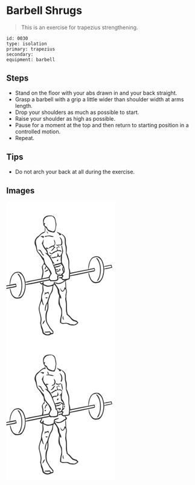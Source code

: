 # Barbell Shrugs
> This is an exercise for trapezius strengthening.

``` 
id: 0030 
type: isolation 
primary: trapezius 
secondary:  
equipment: barbell 
``` 

## Steps

 - Stand on the floor with your abs drawn in and your back straight.
 - Grasp a barbell with a grip a little wider than shoulder width at arms length.
 - Drop your shoulders as much as possible to start.
 - Raise your shoulder as high as possible.
 - Pause for a moment at the top and then return to starting position in a controlled motion.
 - Repeat.

## Tips

 - Do not arch your back at all during the exercise.

## Images

<svg width="288" height="275pt" viewBox="0 0 216 275" xmlns="http://www.w3.org/2000/svg">
  <g fill="#FFF">
    <path d="M0 0h216v275H0V172.3c6.78-1.27 13.64-2.24 20.29-4.13-.21-2.11-.59-4.21-1.37-6.19-3.94.87-7.9 1.6-11.87 2.29 1.69-7.11 1.92-15.27 7.44-20.73 2.53-2.94 6.57-3.05 10.11-3.67 2.82 2.01 5.98 3.86 7.67 7.02 6.2 11.11 6.13 25.3.22 36.51-1.85 3.47-5.18 6.41-9.37 5.95-5.37 1.2-9.99-2.89-12.01-7.51-1.92-3.39-1.7-7.63-4.09-10.77.34 6.88 2.64 14.41 8.3 18.77 3.52 2.9 8.32 1.59 12.39 1.02 4.09-1.96 6.21-6.31 7.91-10.28 2.2-5.02 2.73-10.57 2.62-16 16.08-2.15 31.84-6.27 47.8-9.15.49.51 1.48 1.55 1.97 2.06 4.52-.91 9.58.83 13.7-1.81 2.73-2.06 1.61-5.51 1.28-8.35 2.62-.48 5.24-1.07 7.91-1.13.91 3.78-4.25 2.42-6.1 3.84-.93 2.64 2.29.89 3.72 1.08 1.98 2.81 4.6 5.58 8.52 4-1.89 1.16-3.77 2.34-5.6 3.58-2.75.92-5.46 2.51-8.45 2.14-2.8-.36-5.47-1.35-8.19-2.05-.32 1.31-.65 2.63-.99 3.95-3.47 2.26-7.67 3.53-11.82 3.2-2.8-.51-5.32-1.91-7.92-2.99-.03-1.64-.07-3.28-.13-4.92-1.49.91-2.44 2.37-3.34 3.82-1.15-1.34-2.46-2.58-4.42-2.01 1.67 1.55 3.26 5.85 5.9 3.26-.68 3.59-.35 7.24-.1 10.85.42 3.5-1.42 6.64-2.06 9.98-.89 3.68-.65 7.51-1.36 11.21-1.6 5.21-3.88 10.32-4.2 15.82.14 7.2 3.77 13.85 3.74 21.08.02 2.76-.26 5.53-.96 8.21 1.7 3.72.91 8.02 2.88 11.64 1.34 2.46 1 5.42 2.14 7.92 3.85 4.87 11.83 6.23 16.82 2.43 1.42-.47 3.54-.08 4.33-1.65.58-1.23.15-2.65.22-3.95-2.35-3.66-5.94-6.36-7.86-10.3-1.91-3.81-4.95-7.18-5.33-11.6-.73-6.49-.55-13.35 2.02-19.45 2.4-5.5.64-11.54 1.21-17.29.59-4.14 2.43-7.95 3.51-11.97.85-3.7 4.13-6.26 4.93-9.98 1.5-4.16.29-8.98 2.95-12.72 3.75 4.03 7.35 9 7.37 14.75.04 2.89 1.87 5.26 2.73 7.91-.62 5.29-1.81 10.6-1.33 15.95 1.33 4.51 4.76 8.22 5.26 13 1.82 8.27-3.15 16.04-2.13 24.34 1.61.92 3.17 2.15 5.07 2.38 2.73.19 5.42-.75 8.14-.42 3.34.99 6.26 3.33 9.89 3.21 4.8 1.07 10.7-.78 13.1-5.3-1.6-1.7-2.86-4.24-5.48-4.38-7.1-.86-9.8-8.46-15.36-11.95-2.93-7.94-1.04-16.59-2.18-24.8-1.28-6.11-1.36-12.56.11-18.64.83-3.22-1.47-6.15-1.36-9.35.15-4.58-.13-9.16-.88-13.68.89-.6 1.78-1.18 2.69-1.74 1.71-.55 3.71-.69 5.06-2.01.96-1.56.58-3.52.8-5.26 15.31-2.57 30.41-6.23 45.65-9.14 1.17-.45 3.11-.13 3.63-1.55 1.18-1.78-.14-3.74-.6-5.52-4 .78-8.01 1.53-12.02 2.29 1.99-6.63 1.91-14.16 6.53-19.75 2.45-3.53 6.99-4.19 10.97-4.37 4.41 1.66 7.85 5.36 9.49 9.75 3.83 9.78 3.79 21.06-.09 30.82-1.82 4.37-5.41 9.13-10.7 8.77-4.88 1.05-9.25-2.54-11.36-6.64-1.92-3.21-2.48-6.95-3.61-10.44-.33-.23-1-.69-1.33-.91.93 6.6 2.99 13.59 8.14 18.16 3.74 3.28 9.18 2.19 13.51 1 7.79-6.16 9.69-16.94 9.98-26.33 5.34-.76 10.66-1.75 15.85-3.21-.52-1.85-1.01-3.71-1.6-5.54-4.99.76-9.96 1.64-14.81 3-1.21-6.15-2.8-12.74-7.55-17.19-4.3-4.3-11.48-3-16.03.15-6.07 5.9-7.54 14.88-7.84 22.99-11.89 2.06-23.73 4.49-35.56 6.89.19-3.72-1.54-7.05-2.32-10.58.05-5.66.98-11.5-.76-17.03-1.32-3.91-1.93-8.16-4.46-11.54.42-5.6 1.32-11.51-.88-16.86-1.26-4.51.52-9.46-1.49-13.88-1.52-3.08-4.14-5.86-7.45-6.96-3.3-1.06-6.09-3.23-9.43-4.2 1.06 2.13 3.09 3.35 5.1 4.46-.31.4-.92 1.22-1.23 1.62 1.38.12 2.76.23 4.14.35l.44-2.25c2.34 1.99 4.89 3.9 6.46 6.61 1.81 5.34.23 11.18 2.01 16.52 1.44 4.91.82 10.09 1.08 15.12 1.47 4.42 2.89 8.86 4.44 13.26 1.4 6.2-.07 12.68 1.41 18.89 1.62 5.47.02 11.13.19 16.7l-.52.95c-3.22.78-6.53 1.08-9.79 1.65-1.17-.71-2.34-1.4-3.56-2.01 2.09-1.8 4.59-5.79.92-7.42 1.95-1.56 4.16-3.25 4.57-5.89.34-2.73-.32-5.46-.86-8.12-.78-4.09-4.22-7.09-4.8-11.26-.44-3.59.43-7.21.09-10.83-.27-2.47.96-4.72 1.67-7.01 2.04-4.83-1.55-9.65-1-14.6-.57.71-1.13 1.42-1.68 2.13.82 3.78 2.17 7.64 1.44 11.56-.78 2.71-2.42 5.06-3.72 7.53l-2.88-.52c-.38-2.22-1.31-4.26-2.37-6.22.06 2.8.23 5.72-1.47 8.13-2.72-.36-5.54-.34-7.87 1.32-1.21-.48-2.43-.97-3.64-1.46 1.09 1.17 2.02 3.51 4.03 3.03 3.29-1.55 7.29-.94 10.14-3.49.95.37 1.88.76 2.81 1.18.77-.65 1.55-1.29 2.34-1.92.07 2.91.01 5.83-.18 8.74.34 1.27.69 2.54 1.05 3.81-4.73 2.83-10.68 2.29-15.27 5.29-.08-1.28-.74-2.64-.29-3.92l3.28 1.16c-5.45-3.62-6.52-10.31-10.09-15.36h2.42c-.01-.54-.02-1.61-.03-2.15-.87.58-1.73 1.16-2.59 1.76-1.1-1.12-2.22-2.22-3.34-3.31-.8-3.48-1.06-7.38-3.84-9.99 4.87-.73 8.98-3.32 13.37-5.32.66.56 1.32 1.13 1.98 1.7-1.22 1.59-2.4 3.23-3.61 4.84-1.13.86-2.11 1.87-2.71 3.18 1.61-.9 3.18-1.87 4.7-2.91 1.06-2.12 2.55-3.98 4.65-5.15-1.16-.53-2.31-1.08-3.46-1.62 4.26-3.24 3.52-10.07.49-13.91-.38 2.65 1.11 5 1.54 7.52-.31 1.39-.81 2.72-1.24 4.08-4.21.86-8.06 2.8-11.11 5.85a41.34 41.34 0 0 1-5.11-1.35c.16.66.47 1.98.63 2.64-3.01-2.54-4.99-5.95-6.45-9.55.43-3.05 1.01-6.08 1.24-9.16-1.85 2.26-1.7 5.59-3.84 7.6 2.01 3.84 2.84 8.37 6.01 11.52 2.45 2.33 3.99 5.32 4.9 8.54-1.57-.51-3.14-1-4.73-1.41 2.56 2.73 5.89 4.69 8.14 7.72 3.73 5.38 6.6 11.28 8.47 17.54 2.64 5.11 4.21 10.59 4.84 16.29 1.67.49 2.72 1.6 3.14 3.31.39-.41.77-.82 1.17-1.22 2.38.35 4.37-1.03 6.34-2.12-2.25.27-4.52.63-6.65 1.46-1.12-1.8-2.25-3.59-3.38-5.39 3.72 1.35 7.36-1.5 10.35-3.33-3.4.33-6.58 1.56-9.63 2.99-.19-.68-.56-2.03-.74-2.7.78.06 2.35.19 3.14.26l.96-2.21c-1.33.29-2.66.59-3.98.9-.57-1.33-1.16-2.64-1.75-3.95 3.05-.57 6.18-1.05 9.03-2.35 1.4-1.07 2.3-2.65 3.42-3.99 1.02 1.4 2.05 2.8 3.06 4.21-.57 1.92-1.29 3.82-1.53 5.82.51 1.95 1.4 3.78 2.16 5.65-1.84 1.33-3.18 3.16-4.65 4.84-2.47.6-4.98.99-7.4 1.78.07 2.26.16 4.53.32 6.8-3.44 3.25-8.33 2.22-12.59 2.1-.97-.97-1.94-1.93-2.92-2.89-.44-4.01 2.63-6.8 4.26-10.09-1.6-8.11-8.76-12.92-12.71-19.73-1.53-3.43-1.96-7.23-2.97-10.82-4.17-2.87-6.2-7.72-10.09-10.87-4.02-3.99-3.16-10.15-4.63-15.19-1.31-4.3-1.84-9.6 1.5-13.14 2.65-2.4 5.28-4.81 7.71-7.43 2.13-2.39 5.63-2.8 7.94-4.85.88-3.22.59-6.62.68-9.92 2.16 2.02 3.25 4.85 5.15 7.08 3.58 2.87 8.32 3.21 12.71 3.63.8-1.52 1.9-2.97 2.1-4.72.54-5.02 3.05-10.01 1.36-15.09-1.32-3.91-.61-8.96-4.31-11.68-3.17-2.76-7.73-2.12-11.61-2-5.03.24-9.63 4.45-9.99 9.53-.07 3.32.61 6.6 1.02 9.89l2.73 3.12c-.14 3.17-.28 6.34-.59 9.5-5.61.66-8.82 5.64-13.04 8.73-5.71 3.75-9.03 11.92-5.63 18.24 1.71 3.18 1.67 6.87 2.75 10.25 1.07 3.37 3.94 5.62 5.93 8.42 2.77 3.66 4.54 7.99 7.51 11.5.41 1.6.82 3.2 1.24 4.8-1.38 2.13-2.97 4.16-4.02 6.49-.76 2.73.58 5.45.9 8.15.96 5.41-1.72 10.49-2.06 15.83-10.53 2.41-21.31 3.69-31.72 6.59-1.33-6.5-3.51-13.34-8.67-17.84-3.73-3.1-9.14-1.98-13.22-.3-7.61 5.47-9.45 15.6-9.68 24.39-2.16.34-4.3.72-6.44 1.18l-.01-.83V0m80.02 57.87c.63 1.88 1.21 3.9 2.79 5.24.4-2.27-1.49-3.72-2.79-5.24m-3.35 10.07c-.1.38-.29 1.15-.39 1.53 2.61-.29 5.14-1.11 7.76-1.36 3.51-.37 7.07 3.06 10.21.28-3.4-.36-6.61-2.04-10.08-1.68-2.53.21-5 .81-7.5 1.23m-9.1 1.54c2.4-.91 4.25.59 5.57 2.42.54-1.1 1.82-2.04 1.5-3.39-2.17-1.24-5.46-1.19-7.07.97m38.21.08c.83 2.25 2.28 4.21 3.19 6.43.61 2.9.52 5.94-.29 8.8-3.68.12-7.49 1.17-11.05-.22 1.37.97 2.82 1.84 4.31 2.62 2.14-.39 4.49-2.06 6.61-.86.51-.14 1.54-.42 2.05-.55 1.81-5.74.62-12.97-4.82-16.22m-7.02 21.22c1.92.9 3.29 3.95 1.85 5.69-2.84.63-5.12 2.52-7.89 3.3-.68.87-1.35 1.75-2.01 2.63-1.81-.47-3.52-1.29-4.65-2.86-1.75 2.97 2.89 3.96 4.96 4.32 1.21-1.55 2.68-2.87 4.73-3.07l1.56-1.6c1.69-.24 3.31-.76 4.65-1.86 2.8.04 5.56.52 8.19 1.52-.83-3.53-4.97-2.92-7.72-3.02-.02-1.56-.58-2.9-1.68-4.03.92-.72 1.84-1.43 2.77-2.15 1.15.44 2.34.8 3.54 1.08-1.02-.9-2.1-1.74-3.14-2.6-1.64 1.07-2.93 3.05-5.16 2.65m-35.98 4.23c2.11 1.28 4.69 2.2 5.79 4.6 1.64 2.3 2.46 5.8 5.46 6.68l.95-1.1c-3.66-1.35-3.8-5.7-6.19-8.29-1.33-1.96-3.88-2.06-6.01-1.89m116.13 15.71c.06.48.19 1.46.25 1.95 4.66 4.96 6.62 11.8 7.03 18.46.37 6.3-.03 12.79-2.44 18.68-.98 2.56-2.87 4.65-3.72 7.27 3.13-1.19 4.36-4.52 5.45-7.4 2.95-8.54 3.2-17.9.97-26.64-1.32-4.61-3.01-9.92-7.54-12.32m-87.66 3.1c.65.55.65.55 0 0m11.14.55c-1.35.22-2.36 2.16-1.36 3.25 1.5.58 3.29-2.98 1.36-3.25m1.51 19.79c1.18.46 3.41.78 4.11-.5-.92-.99-4.01-1.25-4.11.5m-81.88 8.08c1.97 2.93 4.49 5.56 5.62 8.98 3.32 9.11 3.26 19.43.24 28.61-.81 2.98-3.21 5.22-3.91 8.22 3.59-1.63 4.68-5.75 5.86-9.16 2.74-10.09 2.55-21.29-1.79-30.91-1.36-2.4-2.67-5.99-6.02-5.74z"/>
    <path d="M78.38 31.31c3.57-2.97 8.45-2.76 12.81-2.73 2.71 2.07 5.44 4.62 5.46 8.32 1.98 6.72 1.77 14.11-1.04 20.56-.67.33-2.01.99-2.68 1.33-2.93-.83-5.9-1.63-8.63-3.01-2.01-1.21-2.87-3.55-3.62-5.65a83.465 83.465 0 0 1-4.85-3.24c.26-1.68.71-3.31 1.26-4.91-.61.13-1.85.4-2.46.54-.52-4.02.24-8.7 3.75-11.21zM94.57 126.77c4.82-1.5 9.93-2.25 14.69-4.1-.43 1.27-.99 2.73-2.39 3.2-3.33 1.29-6.91 1.72-10.3 2.81-.5-.48-1.5-1.44-2-1.91zM73.74 124.21c.73.04 2.19.14 2.92.18.64 1.14 1.59 2.12 2.09 3.33-1.62 1.66-2.14 3.9-2.46 6.13 2.76.39 1.63-3.19 2.91-4.69.2.02.59.07.79.09 3.16 3.79 6.17 7.93 7.32 12.82.95 2.94-3.06 3.99-2.94 6.82-4.33 1.17-8.79 1.7-13.15 2.75 2.33-6.28 3.47-13.15 1.59-19.72-1.03-2.61.15-5.23.93-7.71m2.07 14.83c2.74-1.03 7.28-1.78 7.74-5.11-2.76 1.06-6.29 2.34-7.74 5.11zM194.14 128.32c4.52.46 8.91-1.41 13.34-2.1.32.93 2.34 2.3 1 3.16-4.58 1.42-9.54 1.33-13.97 3.3-.09-1.09-.28-3.27-.37-4.36zM114.7 138.35c-1.03-2.73-2.87-5.51-1.08-8.38.45 2.78 1.05 5.56 1.08 8.38zM173.03 133.13c1.78-.72 3.02 2.82.88 2.89-15.95 3.26-31.89 6.61-47.86 9.83.23-1.09.46-2.17.69-3.25 15.34-3.58 30.88-6.22 46.29-9.47zM49.98 157.53c11.63-2.19 23.21-4.63 34.86-6.71-.01.74-.02 2.23-.03 2.98-13.69 2.29-27.15 5.65-40.81 8.1-2.05.39-4.24.64-5.94 1.98.04-1.46.04-2.92.01-4.38 4.07.56 7.94-1.36 11.91-1.97zM96.61 160.05c6.27 5.58 15.04 1.09 20.44-3.5.11 4.46.39 8.91.49 13.37-.49-.11-1.48-.35-1.97-.47-.44 2.37-.98 4.81-2.61 6.68-2.72.61-4.49-2.46-4.86-4.75h-.9c.76 2.21 1.15 4.88 3.25 6.28 3.36.76 5.24-2.84 6.18-5.45 1.07 1.46 2.24 3.04 2.28 4.93.06 3.07-1.79 5.91-1.26 9.02.29 1.99-.44 3.9-.64 5.86.05 2.4.78 4.72 1.13 7.09 1.29 7.36-.97 15 1.77 22.16-.08.36-.22 1.09-.29 1.46 1.8 1.74 3.64 3.44 5.45 5.18 2.43 2.27 3.85 5.54 6.86 7.17 2.92 2.17 7.5 1.08 9.13 5-1.78.82-3.4 1.91-5.15 2.79-2.61.42-5.24-.68-7.88-.27-2.6-1.21-5.14-2.95-8.12-2.87-3.63-.22-7.58 1.21-10.92-.78 0-4.68-.07-9.5 1.86-13.87-.13-6.08 1.02-12.79-2.66-18.1-2.33-5.67-2.77-12.18-1.82-18.22.34.77 1.02 2.3 1.37 3.06.34-.19 1.02-.57 1.36-.77.52-3.36-1.82-5.95-2.89-8.91-1.44-3.14-.16-7-2.3-9.87-2.01-2.93-3.26-6.48-6.18-8.67l1.04-.82c-.7-.3-2.11-.9-2.82-1.2l.66-1.53m17.95 73.9c-1.01-2.49-1.65-5.08-1.16-7.78-2.72 1.55-1.71 6.84 1.16 7.78zM0 167.4c6.03-.76 11.91-2.48 17.94-3.21.38.55 1.15 1.65 1.53 2.2-6.38 1.81-12.95 2.88-19.47 4.06v-3.05zM73.01 164.81c2.71.73 5.1 2.29 7.8 3.05 3.82.52 7.6-.7 11.31-1.46-.64 4.44-1.2 9.08-3.52 13.02-3.85 5.69-5.05 12.6-7.41 18.94-3.25 5-5.14 10.95-4.44 16.94l.97 1.13c.94-5.13.39-10.79 3.84-15.14.16 4.4.93 9.09-1.13 13.2-3.12 6.2-2.94 13.44-1.96 20.13.68 5.68 4.73 9.95 7.04 14.98 2.21 3.24 5.38 5.77 7.27 9.28-1.19 1.17-2.76 1.12-4.28 1.04-.71-1.24-.97-3.16-2.62-3.5-2.63.3-5.24.81-7.89.59-1.2-.15-1.95.38-2.26 1.61 3.41-.27 6.83.82 10.14-.57.47.96 1.92 2.31.31 3.08-3.94 2.76-9.6.88-12.14-2.94-.21-7.6-6.77-14.29-4.33-22.02 1.59-9.62-4.95-18.49-3.52-28.09.84-3.95 2-7.86 3.84-11.47 1.9 2.4 1.15 7.09 4.44 8.09-1.71-5.07-2.96-10.29-3.8-15.57.14-4.55 2.29-8.64 3.31-13 .08-3.79-.71-7.54-.97-11.32m3.51 14.98c-.2 1.8-.37 3.61-.29 5.43.52-1.06.95-2.16 1.41-3.24 1.83-.46 3.64-.98 5.41-1.65.32 1.31 1.08 2.28 2.27 2.9-.54-1.75-1.19-3.46-1.85-5.16-2.15 1.17-4.49 1.84-6.95 1.72m1.32 9.38c-.01 2.53 4.31 2.7 4.23.16-1.41-.08-2.82-.13-4.23-.16m-6.05 53.5c1.01-.91 1.99-1.85 2.95-2.82.48-1.89 1.49-3.57 2.43-5.25-3.45.63-4.57 5.12-5.38 8.07z"/>
  </g>
  <g fill="#333">
    <path d="M73 36.88c.36-5.08 4.96-9.29 9.99-9.53 3.88-.12 8.44-.76 11.61 2 3.7 2.72 2.99 7.77 4.31 11.68 1.69 5.08-.82 10.07-1.36 15.09-.2 1.75-1.3 3.2-2.1 4.72-4.39-.42-9.13-.76-12.71-3.63-1.9-2.23-2.99-5.06-5.15-7.08-.09 3.3.2 6.7-.68 9.92-2.31 2.05-5.81 2.46-7.94 4.85-2.43 2.62-5.06 5.03-7.71 7.43-3.34 3.54-2.81 8.84-1.5 13.14 1.47 5.04.61 11.2 4.63 15.19 3.89 3.15 5.92 8 10.09 10.87 1.01 3.59 1.44 7.39 2.97 10.82 3.95 6.81 11.11 11.62 12.71 19.73-1.63 3.29-4.7 6.08-4.26 10.09.98.96 1.95 1.92 2.92 2.89 4.26.12 9.15 1.15 12.59-2.1-.16-2.27-.25-4.54-.32-6.8 2.42-.79 4.93-1.18 7.4-1.78 1.47-1.68 2.81-3.51 4.65-4.84-.76-1.87-1.65-3.7-2.16-5.65.24-2 .96-3.9 1.53-5.82-1.01-1.41-2.04-2.81-3.06-4.21-1.12 1.34-2.02 2.92-3.42 3.99-2.85 1.3-5.98 1.78-9.03 2.35.59 1.31 1.18 2.62 1.75 3.95 1.32-.31 2.65-.61 3.98-.9l-.96 2.21c-.79-.07-2.36-.2-3.14-.26.18.67.55 2.02.74 2.7 3.05-1.43 6.23-2.66 9.63-2.99-2.99 1.83-6.63 4.68-10.35 3.33 1.13 1.8 2.26 3.59 3.38 5.39 2.13-.83 4.4-1.19 6.65-1.46-1.97 1.09-3.96 2.47-6.34 2.12-.4.4-.78.81-1.17 1.22-.42-1.71-1.47-2.82-3.14-3.31-.63-5.7-2.2-11.18-4.84-16.29-1.87-6.26-4.74-12.16-8.47-17.54-2.25-3.03-5.58-4.99-8.14-7.72 1.59.41 3.16.9 4.73 1.41-.91-3.22-2.45-6.21-4.9-8.54-3.17-3.15-4-7.68-6.01-11.52 2.14-2.01 1.99-5.34 3.84-7.6-.23 3.08-.81 6.11-1.24 9.16 1.46 3.6 3.44 7.01 6.45 9.55-.16-.66-.47-1.98-.63-2.64 1.68.56 3.38 1.01 5.11 1.35 3.05-3.05 6.9-4.99 11.11-5.85.43-1.36.93-2.69 1.24-4.08-.43-2.52-1.92-4.87-1.54-7.52 3.03 3.84 3.77 10.67-.49 13.91 1.15.54 2.3 1.09 3.46 1.62-2.1 1.17-3.59 3.03-4.65 5.15a61.242 61.242 0 0 1-4.7 2.91c.6-1.31 1.58-2.32 2.71-3.18 1.21-1.61 2.39-3.25 3.61-4.84-.66-.57-1.32-1.14-1.98-1.7-4.39 2-8.5 4.59-13.37 5.32 2.78 2.61 3.04 6.51 3.84 9.99 1.12 1.09 2.24 2.19 3.34 3.31.86-.6 1.72-1.18 2.59-1.76.01.54.02 1.61.03 2.15h-2.42c3.57 5.05 4.64 11.74 10.09 15.36l-3.28-1.16c-.45 1.28.21 2.64.29 3.92 4.59-3 10.54-2.46 15.27-5.29-.36-1.27-.71-2.54-1.05-3.81.19-2.91.25-5.83.18-8.74-.79.63-1.57 1.27-2.34 1.92-.93-.42-1.86-.81-2.81-1.18-2.85 2.55-6.85 1.94-10.14 3.49-2.01.48-2.94-1.86-4.03-3.03 1.21.49 2.43.98 3.64 1.46 2.33-1.66 5.15-1.68 7.87-1.32 1.7-2.41 1.53-5.33 1.47-8.13 1.06 1.96 1.99 4 2.37 6.22l2.88.52c1.3-2.47 2.94-4.82 3.72-7.53.73-3.92-.62-7.78-1.44-11.56.55-.71 1.11-1.42 1.68-2.13-.55 4.95 3.04 9.77 1 14.6-.71 2.29-1.94 4.54-1.67 7.01.34 3.62-.53 7.24-.09 10.83.58 4.17 4.02 7.17 4.8 11.26.54 2.66 1.2 5.39.86 8.12-.41 2.64-2.62 4.33-4.57 5.89 3.67 1.63 1.17 5.62-.92 7.42 1.22.61 2.39 1.3 3.56 2.01 3.26-.57 6.57-.87 9.79-1.65l.52-.95c-.17-5.57 1.43-11.23-.19-16.7-1.48-6.21-.01-12.69-1.41-18.89-1.55-4.4-2.97-8.84-4.44-13.26-.26-5.03.36-10.21-1.08-15.12-1.78-5.34-.2-11.18-2.01-16.52-1.57-2.71-4.12-4.62-6.46-6.61l-.44 2.25c-1.38-.12-2.76-.23-4.14-.35.31-.4.92-1.22 1.23-1.62-2.01-1.11-4.04-2.33-5.1-4.46 3.34.97 6.13 3.14 9.43 4.2 3.31 1.1 5.93 3.88 7.45 6.96 2.01 4.42.23 9.37 1.49 13.88 2.2 5.35 1.3 11.26.88 16.86 2.53 3.38 3.14 7.63 4.46 11.54 1.74 5.53.81 11.37.76 17.03.78 3.53 2.51 6.86 2.32 10.58 11.83-2.4 23.67-4.83 35.56-6.89.3-8.11 1.77-17.09 7.84-22.99 4.55-3.15 11.73-4.45 16.03-.15 4.75 4.45 6.34 11.04 7.55 17.19 4.85-1.36 9.82-2.24 14.81-3 .59 1.83 1.08 3.69 1.6 5.54-5.19 1.46-10.51 2.45-15.85 3.21-.29 9.39-2.19 20.17-9.98 26.33-4.33 1.19-9.77 2.28-13.51-1-5.15-4.57-7.21-11.56-8.14-18.16.33.22 1 .68 1.33.91 1.13 3.49 1.69 7.23 3.61 10.44 2.11 4.1 6.48 7.69 11.36 6.64 5.29.36 8.88-4.4 10.7-8.77 3.88-9.76 3.92-21.04.09-30.82-1.64-4.39-5.08-8.09-9.49-9.75-3.98.18-8.52.84-10.97 4.37-4.62 5.59-4.54 13.12-6.53 19.75 4.01-.76 8.02-1.51 12.02-2.29.46 1.78 1.78 3.74.6 5.52-.52 1.42-2.46 1.1-3.63 1.55-15.24 2.91-30.34 6.57-45.65 9.14-.22 1.74.16 3.7-.8 5.26-1.35 1.32-3.35 1.46-5.06 2.01-.91.56-1.8 1.14-2.69 1.74.75 4.52 1.03 9.1.88 13.68-.11 3.2 2.19 6.13 1.36 9.35-1.47 6.08-1.39 12.53-.11 18.64 1.14 8.21-.75 16.86 2.18 24.8 5.56 3.49 8.26 11.09 15.36 11.95 2.62.14 3.88 2.68 5.48 4.38-2.4 4.52-8.3 6.37-13.1 5.3-3.63.12-6.55-2.22-9.89-3.21-2.72-.33-5.41.61-8.14.42-1.9-.23-3.46-1.46-5.07-2.38-1.02-8.3 3.95-16.07 2.13-24.34-.5-4.78-3.93-8.49-5.26-13-.48-5.35.71-10.66 1.33-15.95-.86-2.65-2.69-5.02-2.73-7.91-.02-5.75-3.62-10.72-7.37-14.75-2.66 3.74-1.45 8.56-2.95 12.72-.8 3.72-4.08 6.28-4.93 9.98-1.08 4.02-2.92 7.83-3.51 11.97-.57 5.75 1.19 11.79-1.21 17.29-2.57 6.1-2.75 12.96-2.02 19.45.38 4.42 3.42 7.79 5.33 11.6 1.92 3.94 5.51 6.64 7.86 10.3-.07 1.3.36 2.72-.22 3.95-.79 1.57-2.91 1.18-4.33 1.65-4.99 3.8-12.97 2.44-16.82-2.43-1.14-2.5-.8-5.46-2.14-7.92-1.97-3.62-1.18-7.92-2.88-11.64.7-2.68.98-5.45.96-8.21.03-7.23-3.6-13.88-3.74-21.08.32-5.5 2.6-10.61 4.2-15.82.71-3.7.47-7.53 1.36-11.21.64-3.34 2.48-6.48 2.06-9.98-.25-3.61-.58-7.26.1-10.85-2.64 2.59-4.23-1.71-5.9-3.26 1.96-.57 3.27.67 4.42 2.01.9-1.45 1.85-2.91 3.34-3.82.06 1.64.1 3.28.13 4.92 2.6 1.08 5.12 2.48 7.92 2.99 4.15.33 8.35-.94 11.82-3.2.34-1.32.67-2.64.99-3.95 2.72.7 5.39 1.69 8.19 2.05 2.99.37 5.7-1.22 8.45-2.14 1.83-1.24 3.71-2.42 5.6-3.58-3.92 1.58-6.54-1.19-8.52-4-1.43-.19-4.65 1.56-3.72-1.08 1.85-1.42 7.01-.06 6.1-3.84-2.67.06-5.29.65-7.91 1.13.33 2.84 1.45 6.29-1.28 8.35-4.12 2.64-9.18.9-13.7 1.81-.49-.51-1.48-1.55-1.97-2.06-15.96 2.88-31.72 7-47.8 9.15.11 5.43-.42 10.98-2.62 16-1.7 3.97-3.82 8.32-7.91 10.28-4.07.57-8.87 1.88-12.39-1.02-5.66-4.36-7.96-11.89-8.3-18.77 2.39 3.14 2.17 7.38 4.09 10.77 2.02 4.62 6.64 8.71 12.01 7.51 4.19.46 7.52-2.48 9.37-5.95 5.91-11.21 5.98-25.4-.22-36.51-1.69-3.16-4.85-5.01-7.67-7.02-3.54.62-7.58.73-10.11 3.67-5.52 5.46-5.75 13.62-7.44 20.73 3.97-.69 7.93-1.42 11.87-2.29.78 1.98 1.16 4.08 1.37 6.19-6.65 1.89-13.51 2.86-20.29 4.13v-1.85c6.52-1.18 13.09-2.25 19.47-4.06-.38-.55-1.15-1.65-1.53-2.2-6.03.73-11.91 2.45-17.94 3.21v-2.41l.01.83c2.14-.46 4.28-.84 6.44-1.18.23-8.79 2.07-18.92 9.68-24.39 4.08-1.68 9.49-2.8 13.22.3 5.16 4.5 7.34 11.34 8.67 17.84 10.41-2.9 21.19-4.18 31.72-6.59.34-5.34 3.02-10.42 2.06-15.83-.32-2.7-1.66-5.42-.9-8.15 1.05-2.33 2.64-4.36 4.02-6.49-.42-1.6-.83-3.2-1.24-4.8-2.97-3.51-4.74-7.84-7.51-11.5-1.99-2.8-4.86-5.05-5.93-8.42-1.08-3.38-1.04-7.07-2.75-10.25-3.4-6.32-.08-14.49 5.63-18.24 4.22-3.09 7.43-8.07 13.04-8.73.31-3.16.45-6.33.59-9.5l-2.73-3.12c-.41-3.29-1.09-6.57-1.02-9.89m5.38-5.57c-3.51 2.51-4.27 7.19-3.75 11.21.61-.14 1.85-.41 2.46-.54-.55 1.6-1 3.23-1.26 4.91 1.58 1.13 3.19 2.22 4.85 3.24.75 2.1 1.61 4.44 3.62 5.65 2.73 1.38 5.7 2.18 8.63 3.01.67-.34 2.01-1 2.68-1.33 2.81-6.45 3.02-13.84 1.04-20.56-.02-3.7-2.75-6.25-5.46-8.32-4.36-.03-9.24-.24-12.81 2.73m16.19 95.46c.5.47 1.5 1.43 2 1.91 3.39-1.09 6.97-1.52 10.3-2.81 1.4-.47 1.96-1.93 2.39-3.2-4.76 1.85-9.87 2.6-14.69 4.1m-20.83-2.56c-.78 2.48-1.96 5.1-.93 7.71 1.88 6.57.74 13.44-1.59 19.72 4.36-1.05 8.82-1.58 13.15-2.75-.12-2.83 3.89-3.88 2.94-6.82-1.15-4.89-4.16-9.03-7.32-12.82-.2-.02-.59-.07-.79-.09-1.28 1.5-.15 5.08-2.91 4.69.32-2.23.84-4.47 2.46-6.13-.5-1.21-1.45-2.19-2.09-3.33-.73-.04-2.19-.14-2.92-.18m120.4 4.11c.09 1.09.28 3.27.37 4.36 4.43-1.97 9.39-1.88 13.97-3.3 1.34-.86-.68-2.23-1-3.16-4.43.69-8.82 2.56-13.34 2.1m-79.44 10.03c-.03-2.82-.63-5.6-1.08-8.38-1.79 2.87.05 5.65 1.08 8.38m58.33-5.22c-15.41 3.25-30.95 5.89-46.29 9.47-.23 1.08-.46 2.16-.69 3.25 15.97-3.22 31.91-6.57 47.86-9.83 2.14-.07.9-3.61-.88-2.89m-123.05 24.4c-3.97.61-7.84 2.53-11.91 1.97.03 1.46.03 2.92-.01 4.38 1.7-1.34 3.89-1.59 5.94-1.98 13.66-2.45 27.12-5.81 40.81-8.1.01-.75.02-2.24.03-2.98-11.65 2.08-23.23 4.52-34.86 6.71m46.63 2.52l-.66 1.53c.71.3 2.12.9 2.82 1.2l-1.04.82c2.92 2.19 4.17 5.74 6.18 8.67 2.14 2.87.86 6.73 2.3 9.87 1.07 2.96 3.41 5.55 2.89 8.91-.34.2-1.02.58-1.36.77-.35-.76-1.03-2.29-1.37-3.06-.95 6.04-.51 12.55 1.82 18.22 3.68 5.31 2.53 12.02 2.66 18.1-1.93 4.37-1.86 9.19-1.86 13.87 3.34 1.99 7.29.56 10.92.78 2.98-.08 5.52 1.66 8.12 2.87 2.64-.41 5.27.69 7.88.27 1.75-.88 3.37-1.97 5.15-2.79-1.63-3.92-6.21-2.83-9.13-5-3.01-1.63-4.43-4.9-6.86-7.17-1.81-1.74-3.65-3.44-5.45-5.18.07-.37.21-1.1.29-1.46-2.74-7.16-.48-14.8-1.77-22.16-.35-2.37-1.08-4.69-1.13-7.09.2-1.96.93-3.87.64-5.86-.53-3.11 1.32-5.95 1.26-9.02-.04-1.89-1.21-3.47-2.28-4.93-.94 2.61-2.82 6.21-6.18 5.45-2.1-1.4-2.49-4.07-3.25-6.28h.9c.37 2.29 2.14 5.36 4.86 4.75 1.63-1.87 2.17-4.31 2.61-6.68.49.12 1.48.36 1.97.47-.1-4.46-.38-8.91-.49-13.37-5.4 4.59-14.17 9.08-20.44 3.5m-23.6 4.76c.26 3.78 1.05 7.53.97 11.32-1.02 4.36-3.17 8.45-3.31 13 .84 5.28 2.09 10.5 3.8 15.57-3.29-1-2.54-5.69-4.44-8.09-1.84 3.61-3 7.52-3.84 11.47-1.43 9.6 5.11 18.47 3.52 28.09-2.44 7.73 4.12 14.42 4.33 22.02 2.54 3.82 8.2 5.7 12.14 2.94 1.61-.77.16-2.12-.31-3.08-3.31 1.39-6.73.3-10.14.57.31-1.23 1.06-1.76 2.26-1.61 2.65.22 5.26-.29 7.89-.59 1.65.34 1.91 2.26 2.62 3.5 1.52.08 3.09.13 4.28-1.04-1.89-3.51-5.06-6.04-7.27-9.28-2.31-5.03-6.36-9.3-7.04-14.98-.98-6.69-1.16-13.93 1.96-20.13 2.06-4.11 1.29-8.8 1.13-13.2-3.45 4.35-2.9 10.01-3.84 15.14l-.97-1.13c-.7-5.99 1.19-11.94 4.44-16.94 2.36-6.34 3.56-13.25 7.41-18.94 2.32-3.94 2.88-8.58 3.52-13.02-3.71.76-7.49 1.98-11.31 1.46-2.7-.76-5.09-2.32-7.8-3.05z"/>
    <path d="M80.02 57.87c1.3 1.52 3.19 2.97 2.79 5.24-1.58-1.34-2.16-3.36-2.79-5.24zM76.67 67.94c2.5-.42 4.97-1.02 7.5-1.23 3.47-.36 6.68 1.32 10.08 1.68-3.14 2.78-6.7-.65-10.21-.28-2.62.25-5.15 1.07-7.76 1.36.1-.38.29-1.15.39-1.53zM67.57 69.48c1.61-2.16 4.9-2.21 7.07-.97.32 1.35-.96 2.29-1.5 3.39-1.32-1.83-3.17-3.33-5.57-2.42zM105.78 69.56c5.44 3.25 6.63 10.48 4.82 16.22-.51.13-1.54.41-2.05.55-2.12-1.2-4.47.47-6.61.86-1.49-.78-2.94-1.65-4.31-2.62 3.56 1.39 7.37.34 11.05.22.81-2.86.9-5.9.29-8.8-.91-2.22-2.36-4.18-3.19-6.43zM98.76 90.78c2.23.4 3.52-1.58 5.16-2.65 1.04.86 2.12 1.7 3.14 2.6-1.2-.28-2.39-.64-3.54-1.08-.93.72-1.85 1.43-2.77 2.15 1.1 1.13 1.66 2.47 1.68 4.03 2.75.1 6.89-.51 7.72 3.02-2.63-1-5.39-1.48-8.19-1.52-1.34 1.1-2.96 1.62-4.65 1.86l-1.56 1.6c-2.05.2-3.52 1.52-4.73 3.07-2.07-.36-6.71-1.35-4.96-4.32 1.13 1.57 2.84 2.39 4.65 2.86.66-.88 1.33-1.76 2.01-2.63 2.77-.78 5.05-2.67 7.89-3.3 1.44-1.74.07-4.79-1.85-5.69zM62.78 95.01c2.13-.17 4.68-.07 6.01 1.89 2.39 2.59 2.53 6.94 6.19 8.29l-.95 1.1c-3-.88-3.82-4.38-5.46-6.68-1.1-2.4-3.68-3.32-5.79-4.6zM178.91 110.72c4.53 2.4 6.22 7.71 7.54 12.32 2.23 8.74 1.98 18.1-.97 26.64-1.09 2.88-2.32 6.21-5.45 7.4.85-2.62 2.74-4.71 3.72-7.27 2.41-5.89 2.81-12.38 2.44-18.68-.41-6.66-2.37-13.5-7.03-18.46-.06-.49-.19-1.47-.25-1.95zM91.25 113.82c.65.55.65.55 0 0zM102.39 114.37c1.93.27.14 3.83-1.36 3.25-1-1.09.01-3.03 1.36-3.25zM103.9 134.16c.1-1.75 3.19-1.49 4.11-.5-.7 1.28-2.93.96-4.11.5zM75.81 139.04c1.45-2.77 4.98-4.05 7.74-5.11-.46 3.33-5 4.08-7.74 5.11zM22.02 142.24c3.35-.25 4.66 3.34 6.02 5.74 4.34 9.62 4.53 20.82 1.79 30.91-1.18 3.41-2.27 7.53-5.86 9.16.7-3 3.1-5.24 3.91-8.22 3.02-9.18 3.08-19.5-.24-28.61-1.13-3.42-3.65-6.05-5.62-8.98zM76.52 179.79c2.46.12 4.8-.55 6.95-1.72.66 1.7 1.31 3.41 1.85 5.16-1.19-.62-1.95-1.59-2.27-2.9-1.77.67-3.58 1.19-5.41 1.65-.46 1.08-.89 2.18-1.41 3.24-.08-1.82.09-3.63.29-5.43zM77.84 189.17c1.41.03 2.82.08 4.23.16.08 2.54-4.24 2.37-4.23-.16zM114.56 233.95c-2.87-.94-3.88-6.23-1.16-7.78-.49 2.7.15 5.29 1.16 7.78zM71.79 242.67c.81-2.95 1.93-7.44 5.38-8.07-.94 1.68-1.95 3.36-2.43 5.25-.96.97-1.94 1.91-2.95 2.82z"/>
  </g>
</svg>

<svg width="288" height="275pt" viewBox="0 0 216 275" xmlns="http://www.w3.org/2000/svg">
  <g fill="#FFF">
    <path d="M0 0h216v275H0V167.31c6.82-1.22 13.67-2.33 20.37-4.11-.36-2.08-.78-4.15-1.3-6.2-3.99.79-7.97 1.57-11.97 2.27 1.53-6.94 1.88-14.75 6.93-20.26 2.47-2.97 6.45-3.88 10.14-3.91 5.62 1.95 9.24 7.39 10.78 12.94 3.44 10.09 2.37 21.63-2.8 30.92-3.34 6.87-14.27 7.56-18.74 1.55-3.19-3.73-3.92-8.71-5.45-13.2-.19-.01-.57-.04-.75-.05.27 6.5 2.86 13.49 8.12 17.59 3.52 2.86 8.28 1.59 12.33 1.02 4.11-1.92 6.24-6.27 7.94-10.23 2.21-5.01 2.69-10.55 2.69-15.97 10.72-1.52 21.27-4.06 31.93-5.93-1.25 2.1-2.73 4.08-3.75 6.32 1.27 1.8 2.88 4.91 5.53 3.38-1.07 5.45 1.06 11.15-.94 16.46-1.72 4.69-1.83 9.71-2.39 14.61-1.86 7.02-5.75 14.11-3.7 21.56 2.01 7.89 4.56 16.1 2.18 24.25.47 1.57.94 3.14 1.4 4.72-.2 2.38.43 4.68 1.42 6.82 1.19 2.53 1.17 5.42 2.24 7.98 3.88 4.97 11.63 5.94 16.83 2.55 1.37-.59 3.38-.37 4.27-1.77.3-1.29.26-2.62.34-3.92-3.29-4.23-7.17-8.03-9.47-12.95-5.38-7.26-4.87-17.04-2.89-25.4 2.16-4.84 2.78-10.11 2.21-15.36-.73-6.24 2.14-11.98 3.87-17.8 1.39-3.68 4.47-6.6 5.02-10.63 1.08-3.6.02-7.8 2.47-10.93 2.86 1.76 4.19 5.01 5.85 7.78 1.95 3.14 1.06 7.1 2.58 10.41.74 1.97 2.14 3.92 1.54 6.13-.71 6.08-2.78 12.89.82 18.44 3.7 5.8 4.7 13.1 2.8 19.7-1.26 4.32-1.78 8.79-1.61 13.28 1.93.99 3.84 2.45 6.13 2.28 3.23-.1 6.7-1.19 9.69.59 6.44 3.55 16.18 3.89 20.52-3.02-1.19-1.3-2.26-2.73-3.65-3.82-2.56-1.01-5.57-1.1-7.65-3.11-3.31-2.97-5.67-6.96-9.67-9.15-2.73-8.12-1.16-16.77-2.18-25.12-1.26-6.11-1.29-12.5.09-18.59.74-3.55-1.61-6.81-1.31-10.36.08-4.28-.23-8.57-.89-12.8l2.36-1.08c.04-.84.09-1.68.13-2.52-1.17-1.28-2.33-2.59-3.46-3.91 2.54-.41 5.27-.23 7.65-1.36 1.94-.84 1.51-3.36 2.04-5.03 16.11-2.92 32.09-6.51 48.12-9.8 2.39-1.18 1.01-4.42.53-6.44-4.03.73-8.05 1.5-12.06 2.27 1.79-7.09 1.99-15.22 7.36-20.8 2.54-2.8 6.51-2.72 9.91-3.56 3.45 1.89 6.93 4.2 8.63 7.9 4.72 9.74 4.93 21.4 1.43 31.56-1.5 3.96-3.88 8.21-8.08 9.75-3.27.47-7.09 1.21-9.9-1.03-5.84-3.82-6.77-11.27-8.84-17.36-.91 6.52 2.24 13.18 6.43 18.03 3.51 4.09 9.26 3.26 13.91 2.17 2.76-1.44 4.58-4.18 6.1-6.82 3.14-6.07 4.36-12.97 4.5-19.75 5.32-.75 10.6-1.81 15.8-3.16-.47-1.88-.97-3.75-1.52-5.6-5 .71-9.97 1.68-14.86 2.95-1.26-6.11-2.8-12.71-7.56-17.13-4.29-4.31-11.45-3-16 .12-6.1 5.88-7.56 14.87-7.87 22.98-11.87 2.11-23.69 4.48-35.49 6.92.18-4.05-1.45-7.77-2.35-11.62 0-5.64.91-11.43-.78-16.93-1.24-3.97-2.07-8.15-4.44-11.64.34-5.15 1.14-10.5-.51-15.51-2.04-5.27.53-11.41-2.53-16.42-3.56-5.79-10.76-7.14-16.45-9.97 1.36 1.93 3.26 3.34 5.21 4.6-.27.39-.83 1.16-1.11 1.54l4.14.33c.09-.59.26-1.77.35-2.36 2.32 2.06 4.91 3.98 6.51 6.7 1.77 5.35.33 11.19 2.02 16.56 1.36 4.91.83 10.05 1.13 15.07 1.31 4.47 2.92 8.85 4.37 13.28 1.36 5.85.1 11.96 1.24 17.85 1.52 6.1.81 12.59-.07 18.67-3.25.85-6.61 1.08-9.91 1.72-.83-.6-1.67-1.19-2.51-1.77.89-1.69 1.57-3.48 2.11-5.31-.95-.6-1.89-1.21-2.84-1.81 2.24-1.75 4.4-3.72 5.4-6.49-1.21.63-2.4 1.28-3.57 1.96.72-3.14.74-6.36.66-9.56-.89-.72-1.78-1.44-2.66-2.16-1.28-.33-2.55-.68-3.82-1.03-3.34 1.04-6.76 1.77-10.15 2.62-1.88-3.68-3.44-7.51-4.3-11.55 1.19-.61 2.37-1.21 3.56-1.81 3.12.36 5.82-1.03 7.97-3.18-.35-2.25-.99-4.43-1.81-6.54-.1 2.7-.23 5.46-1.39 7.96-3.23-.39-6.42.15-9.21 1.86-1.86-4.86-4.19-9.72-8.24-13.14-.77-3.48-1.26-7.22-3.79-9.96 1.67-.52 3.36-.93 5.05-1.38-1.81-.52-3.62-1.04-5.4-1.62.05.63.17 1.89.23 2.51-2.75-2.78-5.48-6-6.08-9.99.05-2.9.83-5.72 1.06-8.6-1.4 2.45-2.37 5.11-3.75 7.57 1.76 3.93 2.82 8.31 5.9 11.49 2.36 2.37 3.94 5.32 4.93 8.49-1.6-.48-3.2-.96-4.82-1.37 2.8 2.84 6.29 5.01 8.59 8.32 3.38 5.02 6.09 10.47 7.83 16.28 2.51 5.31 4.54 10.83 5.01 16.73 1.01.66 2.13 1.21 2.95 2.13.59 3.02.26 6.13.44 9.19-3.7 2.64-8.28 1.99-12.53 1.78-.99-.99-1.97-1.98-2.97-2.95-.18-3.92 2.62-6.77 4.27-10.02-1.31-7.02-6.93-11.7-10.99-17.14-3.06-3.8-3.36-8.85-4.66-13.37-4.04-3.06-6.37-7.7-10.15-11.02-4.03-4.18-3.12-10.51-4.72-15.7-1.31-4.34-1.49-9.79 2.21-13.05 4.42-3.64 7.76-8.76 13.42-10.65.84.32 1.69.63 2.54.93-.11-1.93-.25-3.86-.39-5.78l2.16 1.8c1.85 6.98 9.77 8.54 16 8.63 2.69-4 3.08-8.87 3.73-13.51.68-4.47-1.16-8.76-1.81-13.12-.61-3.92-4.49-6.79-8.37-6.79-4.61-.37-10.02-.29-13.34 3.46-3.48 3.42-3 8.67-2.16 13.05.3 2.45 1.86 4.46 3.26 6.39-.2 1.22-.51 2.41-.94 3.57-.51 0-1.54.02-2.05.03-2.61 1.28-4.98 3-7.01 5.08-2.44 2.54-5.73 4.19-7.78 7.1-2.41 3.82-4.17 8.69-2.08 13.06 2.81 5.29 1.82 12.15 6.37 16.57 4.29 4.41 6.58 10.27 10.44 15 1.25 3.95.18 8.5 2.68 12.03l-.44-4.91c2.34 3.5 4.87 6.89 7.83 9.91 1.2 3.1 3.21 6 3.5 9.37-.9 2.43-2.83 4.39-3.4 6.98-3.61.83-7.25 1.51-10.89 2.18.97-5.07.76-10.3-.43-15.31-.54-2.7.07-6.94 3.56-7.02-.35-.99-.71-1.96-1.09-2.93-1.48 2.24-3.14 4.43-4.19 6.92-.63 2.74.51 5.46.85 8.16.62 3.6-.31 7.19-1.1 10.68-10.87 2.28-21.91 3.82-32.64 6.66-1.5-6.83-3.78-14.36-9.79-18.57-5.13-2.53-12.2-.94-15.64 3.71-4.69 5.94-5.95 13.76-6.17 21.13-2.15.34-4.29.73-6.43 1.16l-.01-.79V0m67.29 63.2c2.26-.22 4.18.64 5.73 2.23 1.13-.33 1.44-1.94 2.25-2.74-2.64-1.25-5.59-1.31-7.98.51m13.92-2.83c.59 2.15 1.29 4.26 1.92 6.4-1.02.13-3.07.38-4.09.51.34.24 1.03.74 1.37.98 1.17-.07 2.35-.14 3.53-.13 3.59-.29 7.07 2.71 10.45.43-3.53-.87-7.04-1.95-10.7-2.02 1.19-2.51-.38-4.86-2.48-6.17m24.56 3.17c1.2 3.17 3.78 5.9 3.58 9.48.35 2.5-.48 4.88-1.49 7.12.48.18 1.44.55 1.92.73 3.14-5.72 1.69-13.81-4.01-17.33M94.35 74.78c.53 2.97 1.83 5.8 1.62 8.88-.44-.34-1.33-1.01-1.77-1.34.15 1.18 1.09 2.2.84 3.44-1.25.65-2.57 1.16-3.89 1.67l-1.11 1.79c2.6-.75 5.99-1.19 6.87-4.25 2.23-3.31.28-7.89-2.56-10.19m3.85 10.56c3.37 2.5 7.29 1.05 10.86-.18.44 4.35 1.52 8.6 2.48 12.86 1.61-3.63-.36-7.46-.79-11.12.04-1.97-2.23-2.02-3.5-2.75-2.82 1.3-5.8 1.32-8.42-.44-.16.41-.48 1.23-.63 1.63m2.72 5.36l-2.05.08c2.19 1.36 2.73 4 1.61 6.26l-3.52-.12c-.34.5-1.02 1.48-1.35 1.97-.93.28-1.85.57-2.77.85-1.24 1.69-2.76 3.06-5.08 2.21 1.03.7 2.06 1.41 3.1 2.11 1.28-1.6 2.82-2.97 4.9-3.35l1.52-1.44c1.68-.39 3.3-.99 4.76-1.93 2.67.24 5.61.04 7.83 1.83 1.46 3.61-2.16 7.32-5.08 9.15 1.04-.18 2.07-.4 3.08-.68.08 3.55.68 7.06 1.11 10.58 2.29 1.74 4.2 4.07 4.81 6.94.09 1.41 1.27 2.08 2.36 2.7-.86-4.65-2.67-9.01-5.64-12.71-1.37-5.63 1.37-11.22.08-16.83-1.71-2.67-5.27-2.63-8.01-1.75-.15-1.72-.72-3.34-1.59-4.82.83-.7 1.66-1.41 2.49-2.11 1.19.43 2.39.83 3.6 1.22-1.05-.95-2.13-1.87-3.21-2.79a92.2 92.2 0 0 0-2.95 2.63m-38.08-1.58c1.89 1.14 4.28 1.87 5.38 3.96 1.63 2.38 2.61 5.31 5.01 7.08.46-.15 1.39-.46 1.85-.62-3.81-1.96-4.09-6.73-7.06-9.46-1.42-1.31-3.42-1.05-5.18-.96m28.32 5.79c-1.34.5-2.71 1.12-2.72 2.74 1.63-.65 3.12-1.6 4.62-2.49 1.24-2.17 2.76-4.15 4.06-6.27-3.2.48-4.66 3.42-5.96 6.02m87.52 10.71c.14.5.41 1.5.55 2 7.4 8.44 8.03 20.63 6.3 31.22-.69 4.9-3.52 9-5.57 13.37 3.08-1.39 4.5-4.61 5.55-7.61 3.31-9.7 3.21-20.48-.16-30.14-1.33-3.47-3.1-7.2-6.67-8.84m-76.33 8.56c-1.15.53-2.25 2.19-1.34 3.36 1.72.8 4.11-4.14 1.34-3.36m-25.72 20.43c2.48-1.91 1.29-7.65 5.5-6.97-.53-.6-1.59-1.8-2.12-2.41-2.45 2.45-3.61 5.95-3.38 9.38m38.27-3.59c.89 2.11 1.84-1.55 1.23-2.3-1.23-1.58-1.69 1.51-1.23 2.3m-92.95 6.16c3.56 4.35 6.55 9.28 7.38 14.95 1.55 9.61 1.07 20.31-4.53 28.63-.52.69-.67 1.47-.45 2.32 3.41-2.24 4.61-6.38 5.73-10.08 2.4-9.61 2.18-20.13-1.72-29.33-1.43-2.67-2.77-6.54-6.41-6.49m54.49.13c-1.38 1.45 1.26 2.65 2.02 1.11 1.38-1.49-1.22-2.57-2.02-1.11z"/>
    <path d="M78.4 31.29c3.58-2.97 8.45-2.73 12.81-2.72 2.06 1.88 4.78 3.62 5.11 6.65.71 4.22 2.26 8.42 1.54 12.75-.48 3.2-.95 6.44-2.16 9.47-.96.44-1.92.89-2.87 1.35-2.68-.76-5.37-1.55-7.92-2.7-2.41-1.03-3.36-3.69-4.27-5.94-1.65-1.05-3.25-2.16-4.84-3.29.36-1.66.79-3.31 1.24-4.94-.61.15-1.84.46-2.46.62-.4-4.04.26-8.74 3.82-11.25zM194.19 123.58c4.53-.19 8.91-1.48 13.34-2.34.59.98 1.17 1.96 1.75 2.96-4.87 1.34-9.97 1.66-14.75 3.35-.08-.99-.26-2.98-.34-3.97zM97.01 124.41c3.98 2.18 8.4-.84 12.25-1.98-.76 4.82-6.97 4.21-10.49 5.8-.56-1.29-1.15-2.56-1.76-3.82z"/>
    <path d="M98.71 129.66c4.07-.52 9.08-1.21 10.68-5.65.65.59 1.97 1.78 2.63 2.38.17 2.76-.98 5.44-.64 8.19-1.26 1.43-1.95 3.21-2.78 4.89-1.73.43-3.51.53-5.27.77-1.83-3.41-4.3-6.58-4.62-10.58m1.6 4.96c2.04.12 4.08.19 6.13.21-.78.63-2.35 1.89-3.14 2.52 1.56.06 3.03-.49 4.41-1.12.1-.86.29-2.56.38-3.42-2.62.3-5.8-.37-7.78 1.81zM172.56 128.21c1.57-.71 3.04 1.03 2.26 2.52-7.81 2.07-15.85 3.13-23.72 4.93-8.31 1.99-16.74 3.39-25.09 5.19.2-1.1.4-2.19.61-3.29 15.24-3.43 30.64-6.13 45.94-9.35zM103.11 142.18c2.29-.24 4.54-.77 6.83-.98 1.92-.33 1.12 2.2-.01 2.55-1.82.77-3.84.81-5.73 1.27.11.73.19 1.47.33 2.2 1.46-.54 2.93-1.02 4.42-1.46 1.7 2.39 4.16 4.44 7.26 3.35.25 1.68 1.1 3.13 2.18 4.43-4.1 1.77-6.98 5.57-11.34 6.84-3.74 1.5-7.52-.7-11.26-1.01.91-4.61 6.77-2.96 8.79-6.52-3.28.68-7.02.95-9.72 3.07-.5 2.23-.56 4.52-.93 6.78a20.63 20.63 0 0 1-9.84 3.29c-3.65.35-6.8-1.8-10.06-3.04.02-1.84.04-3.67.03-5.5-2.18.53-2.45 2.96-3.41 4.62-.63-.76-1.26-1.51-1.88-2.26 1.15-2.07 2.13-4.25 2.6-6.58 4.96-1.09 10.02-1.79 14.94-3.1 1.29 1.6 3.21 1.3 4.96.89 4.06.74 8.3.14 11.84-2.05.18-2.26.14-4.53 0-6.79z"/>
    <path d="M51.09 152.3c11.24-2.08 22.43-4.48 33.69-6.47.05.73.14 2.19.18 2.92-12.8 2.17-25.41 5.26-38.17 7.62-2.95.59-6 .93-8.73 2.28.03-1.33.05-2.66.04-3.99 4.46.09 8.65-1.6 12.99-2.36zM101.92 162.66c5.69.37 10.91-2.64 15.16-6.13.07 4.44.32 8.87.51 13.31-.49-.09-1.47-.26-1.97-.35-.53 2.31-1.03 4.75-2.63 6.6-3.22.79-4.29-3.25-5.72-5.33.5 2.45.95 5.31 3.12 6.89 3.49.81 5.25-3 6.44-5.55 1.39 2.3 2.75 4.94 1.73 7.66-1.38 3.61-.56 7.47-1.35 11.16-.46 2.57.45 5.1.83 7.62 1.48 7.54-.89 15.39 1.86 22.76-.08.36-.23 1.06-.3 1.42 2.98 2.89 6.22 5.56 8.66 8.95 2.01 2.86 5.24 4.67 8.66 5.25 1.97.04 2.98 1.8 4.17 3.09-2.03.9-3.77 2.54-5.99 2.96-2.37-.07-4.72-.47-7.09-.43-2.61-1.16-5.14-2.87-8.1-2.79-3.64-.11-7.44.92-10.91-.63-.04-4.74-.05-9.61 1.83-14.06.03-4.18.29-8.39-.32-12.55-.48-3.06-2.76-5.45-3.44-8.43-.97-5.07-1.69-10.27-.77-15.4.35.77 1.07 2.32 1.42 3.09.37-.18 1.1-.55 1.47-.74.31-3.67-2.34-6.48-3.29-9.84-.78-2.48-.29-5.24-1.3-7.65-1.92-3.62-4.32-6.96-6.41-10.48-.57-.55-1.71-1.64-2.28-2.18 2.22-.79 3.87 1.6 6.01 1.78m12.53 71.57c-.81-2.72-1.37-5.48-1.26-8.33-2.23 2.49-1.46 6.52 1.26 8.33zM0 162.42c6.23-.94 12.36-2.38 18.56-3.46.06.64.16 1.91.22 2.54-6.11 1.92-12.51 2.74-18.78 3.96v-3.04zM73.01 164.69c2.66.93 5.11 2.39 7.82 3.15 3.82.53 7.59-.69 11.3-1.41-.67 4.45-1.21 9.09-3.57 13.03-3.69 5.59-5 12.28-7.22 18.51-1.98 3.75-4.28 7.56-4.52 11.92-.08 2.25-.75 4.79.8 6.72 1.05-5.2.53-10.87 3.86-15.37.17 3.9.97 8.03-.5 11.8-1.21 3.24-2.86 6.42-2.95 9.96-.41 6.82-.25 14.27 3.82 20.09 2.04 2.99 3.19 6.59 5.79 9.18 1.98 2.09 3.75 4.37 5.24 6.84-1.34.53-2.75.79-4.17.98-.9-1.15-1.1-3.32-2.8-3.59-2.97.26-5.93.48-8.91.58-.37.32-1.11.98-1.48 1.3 3.41.31 6.88.83 10.23-.25.41.54 1.22 1.63 1.63 2.17-3.98 3.61-10.4 2.27-13.3-2.03-.29-7.65-6.78-14.38-4.38-22.18 1.58-9.6-4.96-18.44-3.5-28.03.79-3.99 2.08-7.89 3.83-11.56 1.69 2.64 1.32 6.86 4.44 8.4-1.66-4.91-2.59-10-3.89-15 .29-3.69 1.22-7.28 2.55-10.73 1.89-4.66-.01-9.68-.12-14.48m3.48 15.16c-.16 1.81-.31 3.62-.35 5.44.54-1.09 1.04-2.21 1.53-3.32 1.74-.48 3.47-.96 5.2-1.49.73 1.01 1.51 1.99 2.33 2.93-.43-1.82-1.04-3.58-1.67-5.33-2.21 1.08-4.56 1.79-7.04 1.77m1.1 9.39c.68 2.35 4 2.55 4.71.13-1.57-.09-3.14-.13-4.71-.13m-5.96 53.5c3-1.85 4-5.31 5.48-8.28-3.49 1.03-4.4 5.26-5.48 8.28z"/>
  </g>
  <g fill="#333">
    <path d="M75.75 30.78c3.32-3.75 8.73-3.83 13.34-3.46 3.88 0 7.76 2.87 8.37 6.79.65 4.36 2.49 8.65 1.81 13.12-.65 4.64-1.04 9.51-3.73 13.51-6.23-.09-14.15-1.65-16-8.63l-2.16-1.8c.14 1.92.28 3.85.39 5.78-.85-.3-1.7-.61-2.54-.93-5.66 1.89-9 7.01-13.42 10.65-3.7 3.26-3.52 8.71-2.21 13.05 1.6 5.19.69 11.52 4.72 15.7 3.78 3.32 6.11 7.96 10.15 11.02 1.3 4.52 1.6 9.57 4.66 13.37 4.06 5.44 9.68 10.12 10.99 17.14-1.65 3.25-4.45 6.1-4.27 10.02 1 .97 1.98 1.96 2.97 2.95 4.25.21 8.83.86 12.53-1.78-.18-3.06.15-6.17-.44-9.19-.82-.92-1.94-1.47-2.95-2.13-.47-5.9-2.5-11.42-5.01-16.73-1.74-5.81-4.45-11.26-7.83-16.28-2.3-3.31-5.79-5.48-8.59-8.32 1.62.41 3.22.89 4.82 1.37-.99-3.17-2.57-6.12-4.93-8.49-3.08-3.18-4.14-7.56-5.9-11.49 1.38-2.46 2.35-5.12 3.75-7.57-.23 2.88-1.01 5.7-1.06 8.6.6 3.99 3.33 7.21 6.08 9.99-.06-.62-.18-1.88-.23-2.51 1.78.58 3.59 1.1 5.4 1.62-1.69.45-3.38.86-5.05 1.38 2.53 2.74 3.02 6.48 3.79 9.96 4.05 3.42 6.38 8.28 8.24 13.14 2.79-1.71 5.98-2.25 9.21-1.86 1.16-2.5 1.29-5.26 1.39-7.96.82 2.11 1.46 4.29 1.81 6.54-2.15 2.15-4.85 3.54-7.97 3.18-1.19.6-2.37 1.2-3.56 1.81.86 4.04 2.42 7.87 4.3 11.55 3.39-.85 6.81-1.58 10.15-2.62 1.27.35 2.54.7 3.82 1.03.88.72 1.77 1.44 2.66 2.16.08 3.2.06 6.42-.66 9.56a87.66 87.66 0 0 1 3.57-1.96c-1 2.77-3.16 4.74-5.4 6.49.95.6 1.89 1.21 2.84 1.81-.54 1.83-1.22 3.62-2.11 5.31.84.58 1.68 1.17 2.51 1.77 3.3-.64 6.66-.87 9.91-1.72.88-6.08 1.59-12.57.07-18.67-1.14-5.89.12-12-1.24-17.85-1.45-4.43-3.06-8.81-4.37-13.28-.3-5.02.23-10.16-1.13-15.07-1.69-5.37-.25-11.21-2.02-16.56-1.6-2.72-4.19-4.64-6.51-6.7-.09.59-.26 1.77-.35 2.36l-4.14-.33c.28-.38.84-1.15 1.11-1.54-1.95-1.26-3.85-2.67-5.21-4.6 5.69 2.83 12.89 4.18 16.45 9.97 3.06 5.01.49 11.15 2.53 16.42 1.65 5.01.85 10.36.51 15.51 2.37 3.49 3.2 7.67 4.44 11.64 1.69 5.5.78 11.29.78 16.93.9 3.85 2.53 7.57 2.35 11.62 11.8-2.44 23.62-4.81 35.49-6.92.31-8.11 1.77-17.1 7.87-22.98 4.55-3.12 11.71-4.43 16-.12 4.76 4.42 6.3 11.02 7.56 17.13 4.89-1.27 9.86-2.24 14.86-2.95.55 1.85 1.05 3.72 1.52 5.6a141.55 141.55 0 0 1-15.8 3.16c-.14 6.78-1.36 13.68-4.5 19.75-1.52 2.64-3.34 5.38-6.1 6.82-4.65 1.09-10.4 1.92-13.91-2.17-4.19-4.85-7.34-11.51-6.43-18.03 2.07 6.09 3 13.54 8.84 17.36 2.81 2.24 6.63 1.5 9.9 1.03 4.2-1.54 6.58-5.79 8.08-9.75 3.5-10.16 3.29-21.82-1.43-31.56-1.7-3.7-5.18-6.01-8.63-7.9-3.4.84-7.37.76-9.91 3.56-5.37 5.58-5.57 13.71-7.36 20.8 4.01-.77 8.03-1.54 12.06-2.27.48 2.02 1.86 5.26-.53 6.44-16.03 3.29-32.01 6.88-48.12 9.8-.53 1.67-.1 4.19-2.04 5.03-2.38 1.13-5.11.95-7.65 1.36 1.13 1.32 2.29 2.63 3.46 3.91-.04.84-.09 1.68-.13 2.52l-2.36 1.08c.66 4.23.97 8.52.89 12.8-.3 3.55 2.05 6.81 1.31 10.36-1.38 6.09-1.35 12.48-.09 18.59 1.02 8.35-.55 17 2.18 25.12 4 2.19 6.36 6.18 9.67 9.15 2.08 2.01 5.09 2.1 7.65 3.11 1.39 1.09 2.46 2.52 3.65 3.82-4.34 6.91-14.08 6.57-20.52 3.02-2.99-1.78-6.46-.69-9.69-.59-2.29.17-4.2-1.29-6.13-2.28-.17-4.49.35-8.96 1.61-13.28 1.9-6.6.9-13.9-2.8-19.7-3.6-5.55-1.53-12.36-.82-18.44.6-2.21-.8-4.16-1.54-6.13-1.52-3.31-.63-7.27-2.58-10.41-1.66-2.77-2.99-6.02-5.85-7.78-2.45 3.13-1.39 7.33-2.47 10.93-.55 4.03-3.63 6.95-5.02 10.63-1.73 5.82-4.6 11.56-3.87 17.8.57 5.25-.05 10.52-2.21 15.36-1.98 8.36-2.49 18.14 2.89 25.4 2.3 4.92 6.18 8.72 9.47 12.95-.08 1.3-.04 2.63-.34 3.92-.89 1.4-2.9 1.18-4.27 1.77-5.2 3.39-12.95 2.42-16.83-2.55-1.07-2.56-1.05-5.45-2.24-7.98-.99-2.14-1.62-4.44-1.42-6.82-.46-1.58-.93-3.15-1.4-4.72 2.38-8.15-.17-16.36-2.18-24.25-2.05-7.45 1.84-14.54 3.7-21.56.56-4.9.67-9.92 2.39-14.61 2-5.31-.13-11.01.94-16.46-2.65 1.53-4.26-1.58-5.53-3.38 1.02-2.24 2.5-4.22 3.75-6.32-10.66 1.87-21.21 4.41-31.93 5.93 0 5.42-.48 10.96-2.69 15.97-1.7 3.96-3.83 8.31-7.94 10.23-4.05.57-8.81 1.84-12.33-1.02-5.26-4.1-7.85-11.09-8.12-17.59.18.01.56.04.75.05 1.53 4.49 2.26 9.47 5.45 13.2 4.47 6.01 15.4 5.32 18.74-1.55 5.17-9.29 6.24-20.83 2.8-30.92-1.54-5.55-5.16-10.99-10.78-12.94-3.69.03-7.67.94-10.14 3.91-5.05 5.51-5.4 13.32-6.93 20.26 4-.7 7.98-1.48 11.97-2.27.52 2.05.94 4.12 1.3 6.2-6.7 1.78-13.55 2.89-20.37 4.11v-1.85c6.27-1.22 12.67-2.04 18.78-3.96-.06-.63-.16-1.9-.22-2.54-6.2 1.08-12.33 2.52-18.56 3.46v-2.43l.01.79c2.14-.43 4.28-.82 6.43-1.16.22-7.37 1.48-15.19 6.17-21.13 3.44-4.65 10.51-6.24 15.64-3.71 6.01 4.21 8.29 11.74 9.79 18.57 10.73-2.84 21.77-4.38 32.64-6.66.79-3.49 1.72-7.08 1.1-10.68-.34-2.7-1.48-5.42-.85-8.16 1.05-2.49 2.71-4.68 4.19-6.92.38.97.74 1.94 1.09 2.93-3.49.08-4.1 4.32-3.56 7.02 1.19 5.01 1.4 10.24.43 15.31 3.64-.67 7.28-1.35 10.89-2.18.57-2.59 2.5-4.55 3.4-6.98-.29-3.37-2.3-6.27-3.5-9.37-2.96-3.02-5.49-6.41-7.83-9.91l.44 4.91c-2.5-3.53-1.43-8.08-2.68-12.03-3.86-4.73-6.15-10.59-10.44-15-4.55-4.42-3.56-11.28-6.37-16.57-2.09-4.37-.33-9.24 2.08-13.06 2.05-2.91 5.34-4.56 7.78-7.1 2.03-2.08 4.4-3.8 7.01-5.08.51-.01 1.54-.03 2.05-.03.43-1.16.74-2.35.94-3.57-1.4-1.93-2.96-3.94-3.26-6.39-.84-4.38-1.32-9.63 2.16-13.05m2.65.51c-3.56 2.51-4.22 7.21-3.82 11.25.62-.16 1.85-.47 2.46-.62-.45 1.63-.88 3.28-1.24 4.94 1.59 1.13 3.19 2.24 4.84 3.29.91 2.25 1.86 4.91 4.27 5.94 2.55 1.15 5.24 1.94 7.92 2.7.95-.46 1.91-.91 2.87-1.35 1.21-3.03 1.68-6.27 2.16-9.47.72-4.33-.83-8.53-1.54-12.75-.33-3.03-3.05-4.77-5.11-6.65-4.36-.01-9.23-.25-12.81 2.72m115.79 92.29c.08.99.26 2.98.34 3.97 4.78-1.69 9.88-2.01 14.75-3.35-.58-1-1.16-1.98-1.75-2.96-4.43.86-8.81 2.15-13.34 2.34m-97.18.83c.61 1.26 1.2 2.53 1.76 3.82 3.52-1.59 9.73-.98 10.49-5.8-3.85 1.14-8.27 4.16-12.25 1.98m1.7 5.25c.32 4 2.79 7.17 4.62 10.58 1.76-.24 3.54-.34 5.27-.77.83-1.68 1.52-3.46 2.78-4.89-.34-2.75.81-5.43.64-8.19-.66-.6-1.98-1.79-2.63-2.38-1.6 4.44-6.61 5.13-10.68 5.65m73.85-1.45c-15.3 3.22-30.7 5.92-45.94 9.35-.21 1.1-.41 2.19-.61 3.29 8.35-1.8 16.78-3.2 25.09-5.19 7.87-1.8 15.91-2.86 23.72-4.93.78-1.49-.69-3.23-2.26-2.52m-69.45 13.97c.14 2.26.18 4.53 0 6.79-3.54 2.19-7.78 2.79-11.84 2.05-1.75.41-3.67.71-4.96-.89-4.92 1.31-9.98 2.01-14.94 3.1-.47 2.33-1.45 4.51-2.6 6.58.62.75 1.25 1.5 1.88 2.26.96-1.66 1.23-4.09 3.41-4.62.01 1.83-.01 3.66-.03 5.5 3.26 1.24 6.41 3.39 10.06 3.04 3.49-.23 6.9-1.38 9.84-3.29.37-2.26.43-4.55.93-6.78 2.7-2.12 6.44-2.39 9.72-3.07-2.02 3.56-7.88 1.91-8.79 6.52 3.74.31 7.52 2.51 11.26 1.01 4.36-1.27 7.24-5.07 11.34-6.84-1.08-1.3-1.93-2.75-2.18-4.43-3.1 1.09-5.56-.96-7.26-3.35-1.49.44-2.96.92-4.42 1.46-.14-.73-.22-1.47-.33-2.2 1.89-.46 3.91-.5 5.73-1.27 1.13-.35 1.93-2.88.01-2.55-2.29.21-4.54.74-6.83.98M51.09 152.3c-4.34.76-8.53 2.45-12.99 2.36.01 1.33-.01 2.66-.04 3.99 2.73-1.35 5.78-1.69 8.73-2.28 12.76-2.36 25.37-5.45 38.17-7.62-.04-.73-.13-2.19-.18-2.92-11.26 1.99-22.45 4.39-33.69 6.47m50.83 10.36c-2.14-.18-3.79-2.57-6.01-1.78.57.54 1.71 1.63 2.28 2.18 2.09 3.52 4.49 6.86 6.41 10.48 1.01 2.41.52 5.17 1.3 7.65.95 3.36 3.6 6.17 3.29 9.84-.37.19-1.1.56-1.47.74-.35-.77-1.07-2.32-1.42-3.09-.92 5.13-.2 10.33.77 15.4.68 2.98 2.96 5.37 3.44 8.43.61 4.16.35 8.37.32 12.55-1.88 4.45-1.87 9.32-1.83 14.06 3.47 1.55 7.27.52 10.91.63 2.96-.08 5.49 1.63 8.1 2.79 2.37-.04 4.72.36 7.09.43 2.22-.42 3.96-2.06 5.99-2.96-1.19-1.29-2.2-3.05-4.17-3.09-3.42-.58-6.65-2.39-8.66-5.25-2.44-3.39-5.68-6.06-8.66-8.95.07-.36.22-1.06.3-1.42-2.75-7.37-.38-15.22-1.86-22.76-.38-2.52-1.29-5.05-.83-7.62.79-3.69-.03-7.55 1.35-11.16 1.02-2.72-.34-5.36-1.73-7.66-1.19 2.55-2.95 6.36-6.44 5.55-2.17-1.58-2.62-4.44-3.12-6.89 1.43 2.08 2.5 6.12 5.72 5.33 1.6-1.85 2.1-4.29 2.63-6.6.5.09 1.48.26 1.97.35-.19-4.44-.44-8.87-.51-13.31-4.25 3.49-9.47 6.5-15.16 6.13m-28.91 2.03c.11 4.8 2.01 9.82.12 14.48-1.33 3.45-2.26 7.04-2.55 10.73 1.3 5 2.23 10.09 3.89 15-3.12-1.54-2.75-5.76-4.44-8.4a49.041 49.041 0 0 0-3.83 11.56c-1.46 9.59 5.08 18.43 3.5 28.03-2.4 7.8 4.09 14.53 4.38 22.18 2.9 4.3 9.32 5.64 13.3 2.03-.41-.54-1.22-1.63-1.63-2.17-3.35 1.08-6.82.56-10.23.25.37-.32 1.11-.98 1.48-1.3 2.98-.1 5.94-.32 8.91-.58 1.7.27 1.9 2.44 2.8 3.59 1.42-.19 2.83-.45 4.17-.98-1.49-2.47-3.26-4.75-5.24-6.84-2.6-2.59-3.75-6.19-5.79-9.18-4.07-5.82-4.23-13.27-3.82-20.09.09-3.54 1.74-6.72 2.95-9.96 1.47-3.77.67-7.9.5-11.8-3.33 4.5-2.81 10.17-3.86 15.37-1.55-1.93-.88-4.47-.8-6.72.24-4.36 2.54-8.17 4.52-11.92 2.22-6.23 3.53-12.92 7.22-18.51 2.36-3.94 2.9-8.58 3.57-13.03-3.71.72-7.48 1.94-11.3 1.41-2.71-.76-5.16-2.22-7.82-3.15z"/>
    <path d="M67.29 63.2c2.39-1.82 5.34-1.76 7.98-.51-.81.8-1.12 2.41-2.25 2.74-1.55-1.59-3.47-2.45-5.73-2.23zM81.21 60.37c2.1 1.31 3.67 3.66 2.48 6.17 3.66.07 7.17 1.15 10.7 2.02-3.38 2.28-6.86-.72-10.45-.43-1.18-.01-2.36.06-3.53.13-.34-.24-1.03-.74-1.37-.98 1.02-.13 3.07-.38 4.09-.51-.63-2.14-1.33-4.25-1.92-6.4zM105.77 63.54c5.7 3.52 7.15 11.61 4.01 17.33-.48-.18-1.44-.55-1.92-.73 1.01-2.24 1.84-4.62 1.49-7.12.2-3.58-2.38-6.31-3.58-9.48zM94.35 74.78c2.84 2.3 4.79 6.88 2.56 10.19-.88 3.06-4.27 3.5-6.87 4.25l1.11-1.79c1.32-.51 2.64-1.02 3.89-1.67.25-1.24-.69-2.26-.84-3.44.44.33 1.33 1 1.77 1.34.21-3.08-1.09-5.91-1.62-8.88zM98.2 85.34c.15-.4.47-1.22.63-1.63 2.62 1.76 5.6 1.74 8.42.44 1.27.73 3.54.78 3.5 2.75.43 3.66 2.4 7.49.79 11.12-.96-4.26-2.04-8.51-2.48-12.86-3.57 1.23-7.49 2.68-10.86.18z"/>
    <path d="M100.92 90.7a92.2 92.2 0 0 1 2.95-2.63c1.08.92 2.16 1.84 3.21 2.79-1.21-.39-2.41-.79-3.6-1.22-.83.7-1.66 1.41-2.49 2.11.87 1.48 1.44 3.1 1.59 4.82 2.74-.88 6.3-.92 8.01 1.75 1.29 5.61-1.45 11.2-.08 16.83 2.97 3.7 4.78 8.06 5.64 12.71-1.09-.62-2.27-1.29-2.36-2.7-.61-2.87-2.52-5.2-4.81-6.94-.43-3.52-1.03-7.03-1.11-10.58-1.01.28-2.04.5-3.08.68 2.92-1.83 6.54-5.54 5.08-9.15-2.22-1.79-5.16-1.59-7.83-1.83-1.46.94-3.08 1.54-4.76 1.93l-1.52 1.44c-2.08.38-3.62 1.75-4.9 3.35-1.04-.7-2.07-1.41-3.1-2.11 2.32.85 3.84-.52 5.08-2.21.92-.28 1.84-.57 2.77-.85.33-.49 1.01-1.47 1.35-1.97l3.52.12c1.12-2.26.58-4.9-1.61-6.26l2.05-.08zM62.84 89.12c1.76-.09 3.76-.35 5.18.96 2.97 2.73 3.25 7.5 7.06 9.46-.46.16-1.39.47-1.85.62-2.4-1.77-3.38-4.7-5.01-7.08-1.1-2.09-3.49-2.82-5.38-3.96zM91.16 94.91c1.3-2.6 2.76-5.54 5.96-6.02-1.3 2.12-2.82 4.1-4.06 6.27-1.5.89-2.99 1.84-4.62 2.49.01-1.62 1.38-2.24 2.72-2.74zM178.68 105.62c3.57 1.64 5.34 5.37 6.67 8.84 3.37 9.66 3.47 20.44.16 30.14-1.05 3-2.47 6.22-5.55 7.61 2.05-4.37 4.88-8.47 5.57-13.37 1.73-10.59 1.1-22.78-6.3-31.22-.14-.5-.41-1.5-.55-2z"/>
    <path d="M102.35 114.18c2.77-.78.38 4.16-1.34 3.36-.91-1.17.19-2.83 1.34-3.36zM76.63 134.61c-.23-3.43.93-6.93 3.38-9.38.53.61 1.59 1.81 2.12 2.41-4.21-.68-3.02 5.06-5.5 6.97zM114.9 131.02c-.46-.79 0-3.88 1.23-2.3.61.75-.34 4.41-1.23 2.3zM100.31 134.62c1.98-2.18 5.16-1.51 7.78-1.81-.09.86-.28 2.56-.38 3.42-1.38.63-2.85 1.18-4.41 1.12.79-.63 2.36-1.89 3.14-2.52-2.05-.02-4.09-.09-6.13-.21zM21.95 137.18c3.64-.05 4.98 3.82 6.41 6.49 3.9 9.2 4.12 19.72 1.72 29.33-1.12 3.7-2.32 7.84-5.73 10.08-.22-.85-.07-1.63.45-2.32 5.6-8.32 6.08-19.02 4.53-28.63-.83-5.67-3.82-10.6-7.38-14.95zM76.44 137.31c.8-1.46 3.4-.38 2.02 1.11-.76 1.54-3.4.34-2.02-1.11zM76.49 179.85c2.48.02 4.83-.69 7.04-1.77.63 1.75 1.24 3.51 1.67 5.33-.82-.94-1.6-1.92-2.33-2.93-1.73.53-3.46 1.01-5.2 1.49-.49 1.11-.99 2.23-1.53 3.32.04-1.82.19-3.63.35-5.44zM77.59 189.24c1.57 0 3.14.04 4.71.13-.71 2.42-4.03 2.22-4.71-.13zM114.45 234.23c-2.72-1.81-3.49-5.84-1.26-8.33-.11 2.85.45 5.61 1.26 8.33zM71.63 242.74c1.08-3.02 1.99-7.25 5.48-8.28-1.48 2.97-2.48 6.43-5.48 8.28z"/>
  </g>
</svg>
